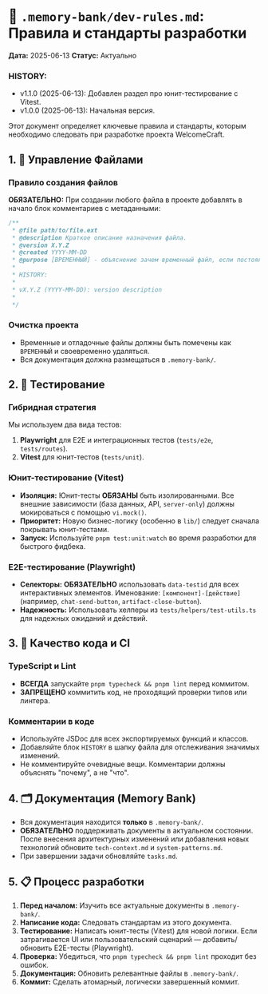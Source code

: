 # 📜 `.memory-bank/dev-rules.md`: Правила и стандарты разработки

**Дата:** 2025-06-13
**Статус:** Актуально

### HISTORY:
*   v1.1.0 (2025-06-13): Добавлен раздел про юнит-тестирование с Vitest.
*   v1.0.0 (2025-06-13): Начальная версия.

Этот документ определяет ключевые правила и стандарты, которым необходимо следовать при разработке проекта WelcomeCraft.

## 1. 📁 Управление Файлами

### Правило создания файлов
**ОБЯЗАТЕЛЬНО:** При создании любого файла в проекте добавлять в начало блок комментариев с метаданными:

```typescript
/**
 * @file path/to/file.ext
 * @description Краткое описание назначения файла.
 * @version X.Y.Z
 * @created YYYY-MM-DD
 * @purpose [ВРЕМЕННЫЙ] - объяснение зачем временный файл, если постоянный файл, не добавляем это поле
 * 
 * HISTORY:
 * 
 * vX.Y.Z (YYYY-MM-DD): version description
 *
 */
```

### Очистка проекта
*   Временные и отладочные файлы должны быть помечены как `ВРЕМЕННЫЙ` и своевременно удаляться.
*   Вся документация должна размещаться в `.memory-bank/`.

## 2. 🧪 Тестирование

### Гибридная стратегия
Мы используем два вида тестов:
1.  **Playwright** для E2E и интеграционных тестов (`tests/e2e`, `tests/routes`).
2.  **Vitest** для юнит-тестов (`tests/unit`).

### Юнит-тестирование (Vitest)
*   **Изоляция:** Юнит-тесты **ОБЯЗАНЫ** быть изолированными. Все внешние зависимости (база данных, API, `server-only`) должны мокироваться с помощью `vi.mock()`.
*   **Приоритет:** Новую бизнес-логику (особенно в `lib/`) следует сначала покрывать юнит-тестами.
*   **Запуск:** Используйте `pnpm test:unit:watch` во время разработки для быстрого фидбека.

### E2E-тестирование (Playwright)
*   **Селекторы:** **ОБЯЗАТЕЛЬНО** использовать `data-testid` для всех интерактивных элементов. Именование: `[компонент]-[действие]` (например, `chat-send-button`, `artifact-close-button`).
*   **Надежность:** Использовать хелперы из `tests/helpers/test-utils.ts` для надежных ожиданий и действий.

## 3. 🤖 Качество кода и CI

### TypeScript и Lint
*   **ВСЕГДА** запускайте `pnpm typecheck && pnpm lint` перед коммитом.
*   **ЗАПРЕЩЕНО** коммитить код, не проходящий проверки типов или линтера.

### Комментарии в коде
*   Используйте JSDoc для всех экспортируемых функций и классов.
*   Добавляйте блок `HISTORY` в шапку файла для отслеживания значимых изменений.
*   Не комментируйте очевидные вещи. Комментарии должны объяснять "почему", а не "что".

## 4. 🗂️ Документация (Memory Bank)

*   Вся документация находится **только** в `.memory-bank/`.
*   **ОБЯЗАТЕЛЬНО** поддерживать документы в актуальном состоянии. После внесения архитектурных изменений или добавления новых технологий обновите `tech-context.md` и `system-patterns.md`.
*   При завершении задачи обновляйте `tasks.md`.

## 5. 📋 Процесс разработки

1.  **Перед началом:** Изучить все актуальные документы в `.memory-bank/`.
2.  **Написание кода:** Следовать стандартам из этого документа.
3.  **Тестирование:** Написать юнит-тесты (Vitest) для новой логики. Если затрагивается UI или пользовательский сценарий — добавить/обновить E2E-тесты (Playwright).
4.  **Проверка:** Убедиться, что `pnpm typecheck && pnpm lint` проходит без ошибок.
5.  **Документация:** Обновить релевантные файлы в `.memory-bank/`.
6.  **Коммит:** Сделать атомарный, логически завершенный коммит.
